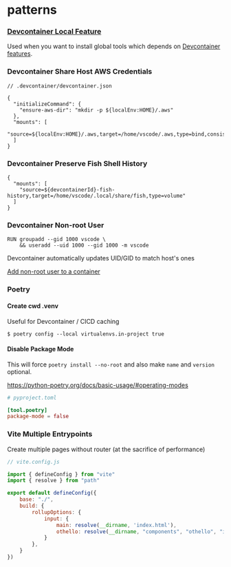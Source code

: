 # patterns

### [Devcontainer Local Feature](./devcontainer-local-feature/)

Used when you want to install global tools which depends on
[Devcontainer features](https://containers.dev/features).


### Devcontainer Share Host AWS Credentials

```jsonc
// .devcontainer/devcontainer.json

{
  "initializeCommand": {
    "ensure-aws-dir": "mkdir -p ${localEnv:HOME}/.aws"
  },
  "mounts": [
    "source=${localEnv:HOME}/.aws,target=/home/vscode/.aws,type=bind,consistency=consistent"
  ]
}
```

### Devcontainer Preserve Fish Shell History

```jsonc
{
  "mounts": [
    "source=${devcontainerId}-fish-history,target=/home/vscode/.local/share/fish,type=volume"
  ]
}
```

### Devcontainer Non-root User

```
RUN groupadd --gid 1000 vscode \
    && useradd --uid 1000 --gid 1000 -m vscode
```

Devcontainer automatically updates UID/GID to match host's ones

[Add non-root user to a container](https://code.visualstudio.com/remote/advancedcontainers/add-nonroot-user#_creating-a-nonroot-user)


### Poetry

#### Create cwd .venv

Useful for Devcontainer / CICD caching

```
$ poetry config --local virtualenvs.in-project true
```

#### Disable Package Mode

This will force `poetry install --no-root` and also make
`name` and `version` optional.

https://python-poetry.org/docs/basic-usage/#operating-modes

```toml
# pyproject.toml

[tool.poetry]
package-mode = false
```


### Vite Multiple Entrypoints

Create multiple pages without router (at the sacrifice of performance)

```js
// vite.config.js

import { defineConfig } from "vite"
import { resolve } from "path"

export default defineConfig({
    base: "./",
    build: {
        rollupOptions: {
            input: {
                main: resolve(__dirname, 'index.html'),
                othello: resolve(__dirname, "components", "othello", "index.html")
            }
        },
    }
})
```

